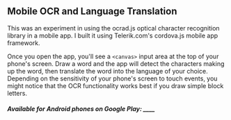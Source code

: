 ## Mobile OCR and Language Translation

This was an experiment in using the ocrad.js optical character recognition library in a mobile app. I built it using Telerik.com's cordova.js mobile app framework.

Once you open the app, you'll see a `<canvas>` input area at the top of your phone's screen. Draw a word and the app will detect the characters making up the word, then translate the word into the language of your choice. Depending on the sensitivity of your phone's screen to touch events, you might notice that the OCR functionality works best if you draw simple block letters.

##### Available for Android phones on Google Play: ____
